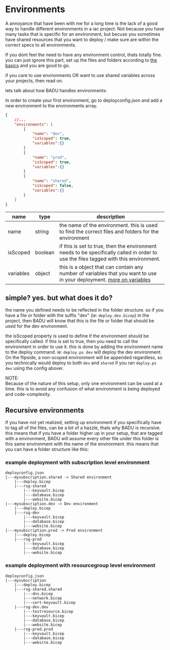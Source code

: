 # Environments

A annoyance that have been with me for a long time is the lack of a good way to handle different environments in a iac project.
Not because you have many tasks that is specific for an environment, but  becuse you sometimes have shared resources that you want to deploy / make sure are within the correct specs to all environments.

If you dont feel the need to have any environment control, thats totally fine. you can just ignore this part, set up the files and folders according to [the basics](basics.md) and you are good to go.

if you care to use environments OR want to use shared variables across your projects, then read on.

lets talk about how BADU handles environments:

In order to create your first environment, go to deployconfig.json and add a new environment to the environments array.

```json
{
    //...
    "environments": [
        {
            "name": "dev",
            "isScoped": true,
            "variables":{}
        }
        {
            "name": "prod",
            "isScoped": true,
            "variables":{}
        }
        {
            "name": "shared",
            "isScoped": false,
            "variables":{}
        }
    ]
}
```

| name|type|description|
|---|---|---|
|name|string|the name of the environment. this is used to find the correct files and folders for the environment|
|isScoped|boolean|if this is set to true, then the environment needs to be specifically called in order to use the files tagged with this environment.|
|variables|object|this is a object that can contain any number of variables that you want to use in your deployment. [more on variables](variables.md)|

## simple? yes. but what does it do?

the name you defined needs to be reflected in the folder structure. so if you have a file or folder with the suffix "dev" (ie: `deploy.dev.bicep`) in the project, then BADU will know that this is the file or folder that should be used for the dev environment.

the isScoped property is used to define if the environment should be specifically called. if this is set to true, then you need to call the environment in order to use it. this is done by adding the environment name to the deploy command. ie: `deploy.ps dev` will deploy the dev environment.
On the flipside, a non-scoped environment will be appended regardless, so you technically would deploy to both `dev` and `shared` if you ran `deploy.ps dev` using the config abover.

NOTE:  
Because of the nature of this setup, only one environment can be used at a time. this is to avoid any confusion of what environment is being deployed and code-complexity.

## Recursive environments

If you have not yet realized, setting up environment if you specifically have to tag all of the files, can be a bit of a hazzle, thats why BADU is recursive. this means that if you have a folder higher up in your setup, that are tagged with a environment, BADU will assume every other file under this folder is this same environment with the name of the environment. this means that you can have a folder structure like this:

### example deployment with subscription level environment

``` text
deployconfig.json
|---mysubscription.shared -> Shared environment
    |---deploy.bicep
    |---rsg-shared
        |---keyvault.bicep
        |---database.bicep
        |---website.bicep
|---mysubscription.dev -> Dev environment
    |---deploy.bicep
    |---rsg-dev
        |---keyvault.bicep
        |---database.bicep
        |---website.bicep
|---mysubscription.prod -> Prod environment
    |---deploy.bicep
    |---rsg-prod
        |---keyvault.bicep
        |---database.bicep
        |---website.bicep
```

### example deployment with resourcegroup level environment

``` text
deployconfig.json
|---mysubscription
    |---deploy.bicep
    |---rsg-shared.shared
        |---dns.bicep
        |---network.bicep
        |---cert-keyvault.bicep
    |---rsg-dev.dev
        |---testresource.bicep
        |---keyvault.bicep
        |---database.bicep
        |---website.bicep
    |---rsg-prod.prod
        |---keyvault.bicep
        |---database.bicep
        |---website.bicep
```

